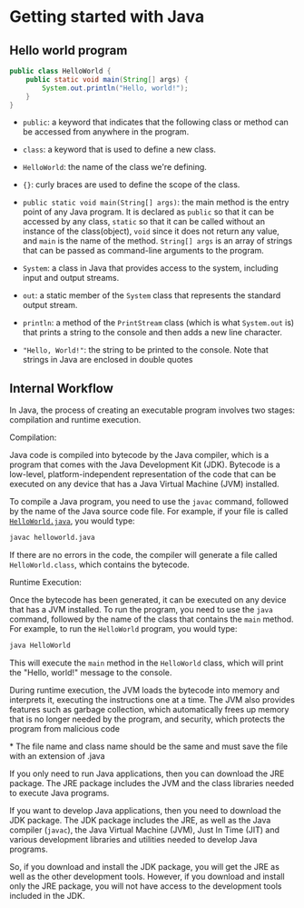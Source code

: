 # Getting started with Java

## Hello world program

```java
public class HelloWorld {
    public static void main(String[] args) {
        System.out.println("Hello, world!");
    }
}
```

* `public`: a keyword that indicates that the following class or method can be accessed from anywhere in the program.
    
* `class`: a keyword that is used to define a new class.
    
* `HelloWorld`: the name of the class we're defining.
    
* `{}`: curly braces are used to define the scope of the class.
    
* `public static void main(String[] args)`: the main method is the entry point of any Java program. It is declared as `public` so that it can be accessed by any class, `static` so that it can be called without an instance of the class(object), `void` since it does not return any value, and `main` is the name of the method. `String[] args` is an array of strings that can be passed as command-line arguments to the program.
    
* `System`: a class in Java that provides access to the system, including input and output streams.
    
* `out`: a static member of the `System` class that represents the standard output stream.
    
* `println`: a method of the `PrintStream` class (which is what `System.out` is) that prints a string to the console and then adds a new line character.
    
* `"Hello, World!"`: the string to be printed to the console. Note that strings in Java are enclosed in double quotes
    

## Internal Workflow

In Java, the process of creating an executable program involves two stages: compilation and runtime execution.

Compilation:

Java code is compiled into bytecode by the Java compiler, which is a program that comes with the Java Development Kit (JDK). Bytecode is a low-level, platform-independent representation of the code that can be executed on any device that has a Java Virtual Machine (JVM) installed.

To compile a Java program, you need to use the `javac` command, followed by the name of the Java source code file. For example, if your file is called [`HelloWorld.java`](http://HelloWorld.java), you would type:

```bash
javac helloworld.java
```

If there are no errors in the code, the compiler will generate a file called `HelloWorld.class`, which contains the bytecode.

Runtime Execution:

Once the bytecode has been generated, it can be executed on any device that has a JVM installed. To run the program, you need to use the `java` command, followed by the name of the class that contains the `main` method. For example, to run the `HelloWorld` program, you would type:

```bash
java HelloWorld
```

This will execute the `main` method in the `HelloWorld` class, which will print the "Hello, world!" message to the console.

During runtime execution, the JVM loads the bytecode into memory and interprets it, executing the instructions one at a time. The JVM also provides features such as garbage collection, which automatically frees up memory that is no longer needed by the program, and security, which protects the program from malicious code

\* The file name and class name should be the same and must save the file with an extension of .java

If you only need to run Java applications, then you can download the JRE package. The JRE package includes the JVM and the class libraries needed to execute Java programs.

If you want to develop Java applications, then you need to download the JDK package. The JDK package includes the JRE, as well as the Java compiler (`javac`), the Java Virtual Machine (JVM), Just In Time (JIT) and various development libraries and utilities needed to develop Java programs.

So, if you download and install the JDK package, you will get the JRE as well as the other development tools. However, if you download and install only the JRE package, you will not have access to the development tools included in the JDK.
